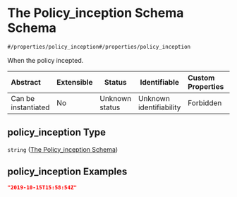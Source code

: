 # The Policy_inception Schema Schema

```txt
#/properties/policy_inception#/properties/policy_inception
```

When the policy incepted.


| Abstract            | Extensible | Status         | Identifiable            | Custom Properties | Additional Properties | Access Restrictions | Defined In                                                                                       |
| :------------------ | ---------- | -------------- | ----------------------- | :---------------- | --------------------- | ------------------- | ------------------------------------------------------------------------------------------------ |
| Can be instantiated | No         | Unknown status | Unknown identifiability | Forbidden         | Allowed               | none                | [policy_transaction.schema.json\*](../out/policy_transaction.schema.json "open original schema") |

## policy_inception Type

`string` ([The Policy_inception Schema](policy_transaction-properties-the-policy_inception-schema.md))

## policy_inception Examples

```json
"2019-10-15T15:58:54Z"
```

